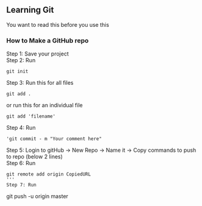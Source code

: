 ## Learning Git

You want to read this before you use this


### How to Make a GitHub repo

Step 1: Save your project  
Step 2: Run 
```
git init
```
Step 3: Run this for all files
```
git add . 
```
or run this for an individual file
```
git add 'filename' 
```
Step 4: Run 
```
'git commit - m "Your comment here" 
```
Step 5: Login to gitHub -> New Repo -> Name it -> Copy commands to push to repo (below 2 lines)  
Step 6: Run 
```
git remote add origin CopiedURL
'''
Step 7: Run
```
git push -u origin master
```